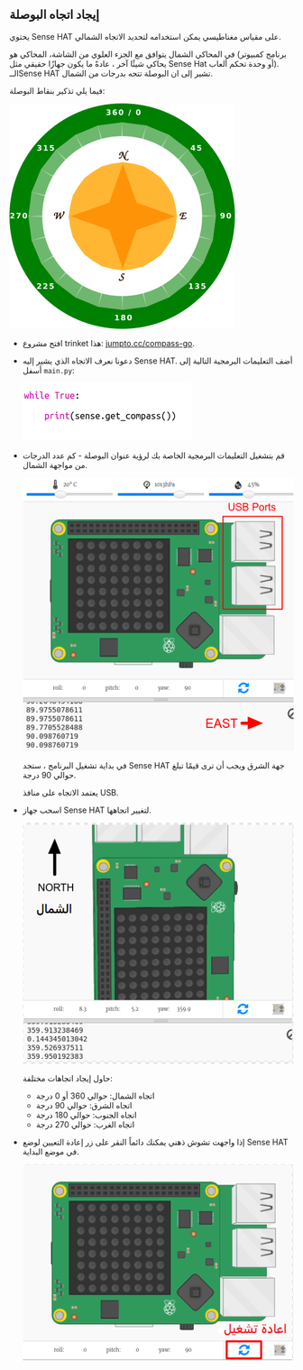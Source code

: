 ## إيجاد اتجاه البوصلة

يحتوي Sense HAT على مقياس مغناطيسي يمكن استخدامه لتحديد الاتجاه الشمالي.

في المحاكي الشمال يتوافق مع الجزء العلوي من الشاشة، المحاكي هو (برنامج كمبيوتر يحاكي شيئًا آخر ، عادةً ما يكون جهازًا حقيقي مثل Sense Hat أو وحدة تحكم ألعاب). الــSense HAT تشير إلى ان البوصلة تتجه بدرجات من الشمال.

فيما يلي تذكير بنقاط البوصلة:

![لقطة الشاشة](images/compass-nsew.png)

+ افتح مشروع trinket هذا: <a href="http://jumpto.cc/compass-go" target="_blank">jumpto.cc/compass-go</a>.

+ دعونا نعرف الاتجاه الذي يشير إليه Sense HAT. أضف التعليمات البرمجية التالية إلى أسفل ` main.py `:
    
    ![لقطة الشاشة](images/compass-get.png)

+ قم بتشغيل التعليمات البرمجية الخاصة بك لرؤية عنوان البوصلة - كم عدد الدرجات من مواجهة الشمال.
    
    ![لقطة الشاشة](images/compass-east.png)
    
    في بداية تشغيل البرنامج ، ستجد Sense HAT جهة الشرق ويجب أن ترى قيمًا تبلغ حوالي 90 درجة.
    
    يعتمد الاتجاه على منافذ USB.

+ اسحب جهاز Sense HAT لتغيير اتجاهها.
    
    ![لقطة الشاشة](images/compass-north.png)
    
    حاول إيجاد اتجاهات مختلفة:
    
    + اتجاه الشمال: حوالي 360 أو 0 درجة 
    + اتجاه الشرق: حوالي 90 درجة
    + اتجاه الجنوب: حوالي 180 درجة
    + اتجاه الغرب: حوالي 270 درجة

+ إذا واجهت تشوش ذهني يمكنك دائماً النقر على زر إعادة التعيين لوضع Sense HAT في موضع البداية.
    
    ![لقطة الشاشة](images/compass-reset.png)
